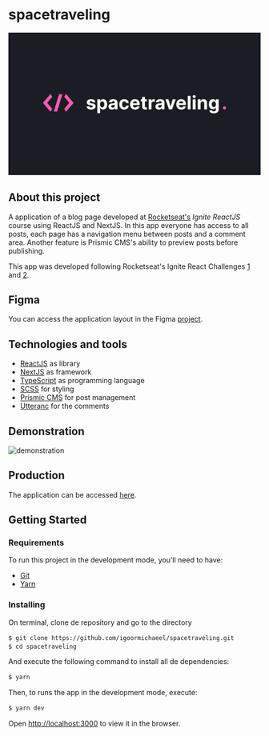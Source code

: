 # spacetraveling

<div align="center">
  <img src="public/images/cover.png" alt="cover" />
  <!-- <img src="public/images/logo.svg" alt="cover" /> -->
</div>

## About this project

A application of a blog page developed at [Rocketseat's](https://www.rocketseat.com.br/) _Ignite ReactJS_ course using ReactJS and NextJS. In this app everyone has access to all posts, each page has a navigation menu between posts and a comment area. Another feature is Prismic CMS's ability to preview posts before publishing.

This app was developed following Rocketseat's Ignite React Challenges [1](https://www.notion.so/Desafio-01-Criando-um-projeto-do-zero-b1a3645d286b4eec93f5f1f5476d0ff7) and [2](https://www.notion.so/Desafio-02-Adicionando-features-ao-blog-d466866c02544c79bbada9717c033d0a).

## Figma

You can access the application layout in the Figma [project](https://www.figma.com/file/0Y26j0tf1K2WB5c1ja5hov/Desafios-M%C3%B3dulo-3-ReactJS/duplicate).

## Technologies and tools

- [ReactJS](https://reactjs.org/) as library
- [NextJS](https://nextjs.org/) as framework
- [TypeScript](https://www.typescriptlang.org/) as programming language
- [SCSS](https://sass-lang.com/) for styling
- [Prismic CMS](https://prismic.io/) for post management
- [Utteranc](https://github.com/utterance/utterances/) for the comments

## Demonstration

![demonstration](public/images/demonstration.gif)

## Production

The application can be accessed [here](https://spacetraveling-igoormichaeel.vercel.app/).

## Getting Started

### Requirements

To run this project in the development mode, you'll need to have:
- [Git](https://git-scm.com/)
- [Yarn](https://classic.yarnpkg.com)

### Installing

On terminal, clone de repository and go to the directory
```bash
$ git clone https://github.com/igoormichaeel/spacetraveling.git
$ cd spacetraveling
```
And execute the following command to install all de dependencies:

```bash
$ yarn
```

Then, to runs the app in the development mode, execute:

```bash
$ yarn dev
```

Open [http://localhost:3000](http://localhost:3000) to view it in the browser.
